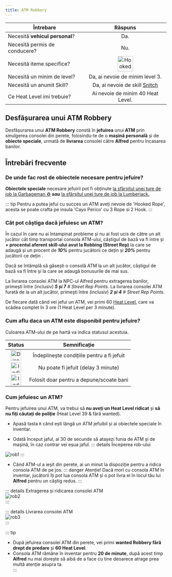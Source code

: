 ```yaml
---
title: ATM Robbery
---
```


| Întrebare   | Răspuns |
| ----------- | :-----------: |
| Necesită **vehicul personal**? | Da. |
| Necesită permis de conducere? | Nu. |
| Necesită iteme specifice? | <Image src="https://i.imgur.com/OQ1GppJ.png" alt="Hooked-rope" width="48" label="Hooked Rope" />
| Necesită un minim de level? | Da, ai nevoie de minim level 3. |
| Necesită un anumit Skill? | Da, ai nevoie de skill [Snitch](../index.md#care-sunt-skill-urile-la-robbing-street-reputation) |
| Ce Heat Level imi trebuie? | Ai nevoie de minim 40 Heat Level. |

## Desfășurarea unui **ATM Robbery**

Desfășurarea unui **ATM Robbery** constă în **jefuirea** unui **ATM** prin smulgerea consolei din perete, folosindu-te de o **mașină personală** și de **obiecte speciale**, urmată de **livrarea** consolei către **Alfred** pentru încasarea banilor.

## Întrebări frecvente

### De unde fac rost de obiectele necesare pentru jefuire?

**Obiectele speciale** necesare jefuirii pot fi obținute [la sfârșitul unei ture de job la Garbageman ♻️](../../jobs/garbageman#obiecte-speciale-pentru-crafting-si-alte-activitati-sanse-de-gasire) ***sau*** [la sfârșitul unei ture de job la Lumberjack.](../../jobs/lumberjack#obiecte-speciale-pentru-crafting-si-alte-activitati-sanse-de-gasire)

::: tip
Pentru a putea jefui cu succes un ATM aveți nevoie de 'Hooked Rope', acesta se poate crafta pe insula 'Cayo Perico' cu 3 Rope si 2 Hook.
:::

### Cât pot câștiga dacă jefuiesc un ATM?

În cazul în care nu ai întampinat probleme și nu ai fost ucis de către un alt jucător cât timp transportai consola ATM-ului, câștigul de bază va fi intre <MarkedMoney :amount="4300" /> și <MarkedMoney :amount="6000" /> **+ procentul aferent skill-ului avut la Robbing (Street Rep)** la care se adaugă și un procent de _**10%**_ pentru jucătorii ce dețin <PremiumSubscription type="gold" /> și _**20%**_ pentru jucătorii ce dețin <PremiumSubscription type="platinum" />.

Dacă se întâmplă să găsești o consolă ATM la un alt jucător, câștigul de bază va fi între <MarkedMoney :amount="1850" /> și <MarkedMoney :amount='2250'/> la care se adaugă bonusurile de mai sus.

La livrarea consolei ATM la NPC-ul Alfred pentru extragerea banilor, primești între (inclusiv) _**5 și 7**_ *# Street Rep Points*.
La livrarea consolei ATM furată de la un alt jucător, primești între (inclusiv) _**2 și 4**_ *# Street Rep Points*.

De fiecare dată când vei jefui un ATM, vei primi 60 [Heat Level](../index.md#ce-este-heat-level), care va scădea complet în 3 ore (1 Heat Level per 3 minute).

### Cum aflu daca un ATM este disponibil pentru jefuire?

Culoarea ATM-ului de pe hartă va indica statusul acestuia.

| Status   | Semnificație | 
| :-----------: | :-----------: |
| <Image src="https://i.imgur.com/t2ZYapF.png" width="32" alt="Disponibil" label="Disponibil" />  | Îndeplinește condițiile pentru a fi jefuit |
| <Image src="https://i.imgur.com/LNnW3DH.png" width="32" alt="Indisponibil" label="Indisponibil" /> | Nu poate fi jefuit (delay 3 minute) |
| <Image src="https://i.imgur.com/gxhqRjU.png" width="32" alt="Indestructibil" label="Indestructibil" />  | Folosit doar pentru a depune/scoate bani |

### Cum jefuiesc un ATM?

Pentru jefuirea unui ATM, va trebui să **nu aveți un Heat Level ridicat** și **să nu fiți căutați de poliție** (Heat Level 39 & fără wanted).

- Apasă tasta `R` când ești lângă un ATM jefuibil și ai obiectele speciale în inventar.

- Odată început jaful, ai 30 de secunde să atașezi funia de ATM și de mașină, în caz contrar vei eșua jaful.
::: details Începerea rob-ului  
 <Image src="https://i.imgur.com/QfRdUH2.gif" alt="rob1" />  
:::

- Când ATM-ul a ieșit din perete, ai un minut la dispoziție pentru a ridica consola ATM de pe jos.
::: danger Atenție! 
 Dacă mori cu consola ATM în inventar, jucătorii îți pot lua consola ATM și o pot livra ei în locul tău lui **Alfred** pentru un câștig redus. 
:::

::: details Extragerea și ridicarea consolei ATM  
 <Image src="https://i.imgur.com/8M5RmCd.gif" alt="rob2" />  
:::

::: details Livrarea consolei ATM  
 <Image src="https://i.imgur.com/UlgLvoJ.gif" alt="rob3" />  
:::

::: tip   
- După jefuirea consolei ATM din perete, vei primi **wanted Robbery fără drept de predare** și **60 Heat Level**. 
- Consola ATM rămâne în inventar pentru **20 de minute**, după acest timp **Alfred** nu mai dorește să aibă de a face cu tine deoarece atrage prea multă atenție asupra ta.  
:::
